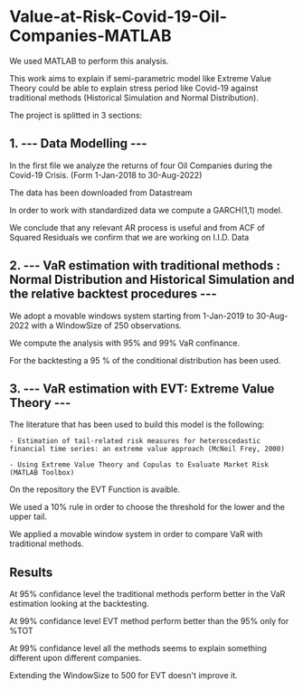 # Value-at-Risk-Covid-19-Oil-Companies-MATLAB
 We used MATLAB to perform this analysis.
 
 This work aims to explain if semi-parametric model like Extreme Value Theory could be able to explain stress period like Covid-19 against traditional methods (Historical Simulation and Normal Distribution).

 The project is splitted in 3 sections:
 
## 1. --- Data Modelling --- ##
 In the first file we analyze the returns of four Oil Companies during the Covid-19 Crisis. (Form 1-Jan-2018 to 30-Aug-2022)
 
 The data has been downloaded from Datastream
 
 In order to work with standardized data we compute a GARCH(1,1) model.
 
 We conclude that any relevant AR process is useful and from ACF of Squared Residuals we confirm that we are working on I.I.D. Data
 
## 2. --- VaR estimation with traditional methods : Normal Distribution and Historical Simulation and the relative backtest procedures --- ##

 We adopt a movable windows system starting from 1-Jan-2019 to 30-Aug-2022 with a WindowSize of 250 observations.
 
 We compute the analysis with 95% and 99% VaR confinance.
 
 For the backtesting a 95 % of the conditional distribution has been used.
 
## 3. --- VaR estimation with EVT: Extreme Value Theory --- ##

 The literature that has been used to build this model is the following:
 
    - Estimation of tail-related risk measures for heteroscedastic financial time series: an extreme value approach (McNeil Frey, 2000)
    
    - Using Extreme Value Theory and Copulas to Evaluate Market Risk (MATLAB Toolbox)
    
 On the repository the EVT Function is avaible.
 
 We used a 10% rule in order to choose the threshold for the lower and the upper tail.
 
 We applied a movable window system in order to compare VaR with traditional methods.

## Results ##

 At 95% confidance level the traditional methods perform better in the VaR estimation looking at the backtesting.
 
 At 99% confidance level EVT method perform better than the 95% only for %TOT 
 
 At 99% confidance level all the methods seems to explain something different upon different companies.
 
 Extending the WindowSize to 500 for EVT doesn't improve it. 

